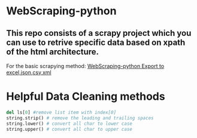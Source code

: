 # WebScraping-python

## This repo consists of a scrapy project which you can use to retrive specific data based on **xpath** of the html architecture.

For the basic scrapying method:
[WebScraping-python Export to excel,json,csv,xml](https://github.com/gcgloven/WebScraping-python/blob/master/WebScraping-python%20Export%20to%20json%2Ccsv%2Cxml.md)

 
# Helpful Data Cleaning methods 
```python 
del ls[0] #remove list item with index[0]
string.strip() # remove the leading and trailing spaces
string.lower() # convert all char to lower case 
string.upper() # convert all char to upper case
```
